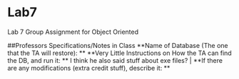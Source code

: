 # Lab7
Lab 7 Group Assignment for Object Oriented

##Professors Specifications/Notes in Class 
**Name of Database (The one that the TA will restore): **
**Very Little Instructions on How the TA can find the DB, and run it: ** I think he also said stuff about exe files? |
**If there are any modifications (extra credit stuff), describe it: **
